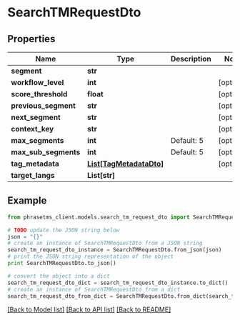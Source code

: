 # SearchTMRequestDto

## Properties

| Name                 | Type                                          | Description | Notes      |
| -------------------- | --------------------------------------------- | ----------- | ---------- |
| **segment**          | **str**                                       |             |
| **workflow_level**   | **int**                                       |             | [optional] |
| **score_threshold**  | **float**                                     |             | [optional] |
| **previous_segment** | **str**                                       |             | [optional] |
| **next_segment**     | **str**                                       |             | [optional] |
| **context_key**      | **str**                                       |             | [optional] |
| **max_segments**     | **int**                                       | Default: 5  | [optional] |
| **max_sub_segments** | **int**                                       | Default: 5  | [optional] |
| **tag_metadata**     | [**List[TagMetadataDto]**](TagMetadataDto.md) |             | [optional] |
| **target_langs**     | **List[str]**                                 |             |

## Example

```python
from phrasetms_client.models.search_tm_request_dto import SearchTMRequestDto

# TODO update the JSON string below
json = "{}"
# create an instance of SearchTMRequestDto from a JSON string
search_tm_request_dto_instance = SearchTMRequestDto.from_json(json)
# print the JSON string representation of the object
print SearchTMRequestDto.to_json()

# convert the object into a dict
search_tm_request_dto_dict = search_tm_request_dto_instance.to_dict()
# create an instance of SearchTMRequestDto from a dict
search_tm_request_dto_from_dict = SearchTMRequestDto.from_dict(search_tm_request_dto_dict)
```

[[Back to Model list]](../README.md#documentation-for-models) [[Back to API list]](../README.md#documentation-for-api-endpoints) [[Back to README]](../README.md)
